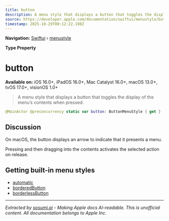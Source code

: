 ```yaml
---
title: button
description: A menu style that displays a button that toggles the display of the menu’s contents when pressed.
source: https://developer.apple.com/documentation/swiftui/menustyle/button
timestamp: 2025-10-29T00:12:22.198Z
---
```


**Navigation:** [Swiftui](/documentation/swiftui) › [menustyle](/documentation/swiftui/menustyle)

**Type Property**

# button

**Available on:** iOS 16.0+, iPadOS 16.0+, Mac Catalyst 16.0+, macOS 13.0+, tvOS 17.0+, visionOS 1.0+

> A menu style that displays a button that toggles the display of the menu’s contents when pressed.

```swift
@MainActor @preconcurrency static var button: ButtonMenuStyle { get }
```

## Discussion

On macOS, the button displays an arrow to indicate that it presents a menu.

Pressing and then dragging into the contents activates the selected action on release.

## Getting built-in menu styles

- [automatic](/documentation/swiftui/menustyle/automatic)
- [borderedButton](/documentation/swiftui/menustyle/borderedbutton)
- [borderlessButton](/documentation/swiftui/menustyle/borderlessbutton)

---

*Extracted by [sosumi.ai](https://sosumi.ai) - Making Apple docs AI-readable.*
*This is unofficial content. All documentation belongs to Apple Inc.*
